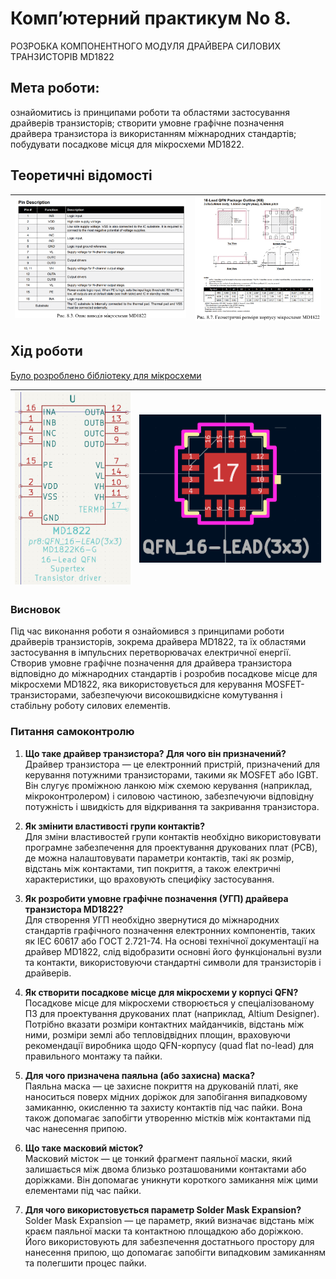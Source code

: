 # Комп’ютерний практикум No 8.

РОЗРОБКА КОМПОНЕНТНОГО МОДУЛЯ ДРАЙВЕРА
СИЛОВИХ ТРАНЗИСТОРІВ MD1822

## Мета роботи: 

ознайомитись із принципами роботи та областями
застосування драйверів транзисторів; створити умовне графічне позначення
драйвера транзистора із використанням міжнародних стандартів; побудувати
посадкове місця для мікросхеми MD1822.

## Теоретичні відомості

| ![alt text](image.png) | ![alt text](image-1.png) |
|---|---| 

## Хід роботи

[Було розроблено бібліотеку для мікросхеми](../../../circuit_design/lib/Pr8)

| ![alt text](image-2.png) | ![alt text](image-3.png) |
|---|---| 

### Висновок

Під час виконання роботи я ознайомився з принципами роботи драйверів транзисторів, зокрема драйвера MD1822, та їх областями застосування в імпульсних перетворювачах електричної енергії. Створив умовне графічне позначення для драйвера транзистора відповідно до міжнародних стандартів і розробив посадкове місце для мікросхеми MD1822, яка використовується для керування MOSFET-транзисторами, забезпечуючи високошвидкісне комутування і стабільну роботу силових елементів.

### Питання самоконтролю

1. **Що таке драйвер транзистора? Для чого він призначений?**  
   Драйвер транзистора — це електронний пристрій, призначений для керування потужними транзисторами, такими як MOSFET або IGBT. Він слугує проміжною ланкою між схемою керування (наприклад, мікроконтролером) і силовою частиною, забезпечуючи відповідну потужність і швидкість для відкривання та закривання транзистора.

2. **Як змінити властивості групи контактів?**  
   Для зміни властивостей групи контактів необхідно використовувати програмне забезпечення для проектування друкованих плат (PCB), де можна налаштовувати параметри контактів, такі як розмір, відстань між контактами, тип покриття, а також електричні характеристики, що враховують специфіку застосування.

3. **Як розробити умовне графічне позначення (УГП) драйвера транзистора MD1822?**  
   Для створення УГП необхідно звернутися до міжнародних стандартів графічного позначення електронних компонентів, таких як IEC 60617 або ГОСТ 2.721-74. На основі технічної документації на драйвер MD1822, слід відобразити основні його функціональні вузли та контакти, використовуючи стандартні символи для транзисторів і драйверів.

4. **Як створити посадкове місце для мікросхеми у корпусі QFN?**  
   Посадкове місце для мікросхеми створюється у спеціалізованому ПЗ для проектування друкованих плат (наприклад, Altium Designer). Потрібно вказати розміри контактних майданчиків, відстань між ними, розміри землі або тепловідвідних площин, враховуючи рекомендації виробника щодо QFN-корпусу (quad flat no-lead) для правильного монтажу та пайки.

5. **Для чого призначена паяльна (або захисна) маска?**  
   Паяльна маска — це захисне покриття на друкованій платі, яке наноситься поверх мідних доріжок для запобігання випадковому замиканню, окисленню та захисту контактів під час пайки. Вона також допомагає запобігти утворенню містків між контактами під час нанесення припою.

6. **Що таке масковий місток?**  
   Масковий місток — це тонкий фрагмент паяльної маски, який залишається між двома близько розташованими контактами або доріжками. Він допомагає уникнути короткого замикання між цими елементами під час пайки.

7. **Для чого використовується параметр Solder Mask Expansion?**  
   Solder Mask Expansion — це параметр, який визначає відстань між краєм паяльної маски та контактною площадкою або доріжкою. Його використовують для забезпечення достатнього простору для нанесення припою, що допомагає запобігти випадковим замиканням та полегшити процес пайки.